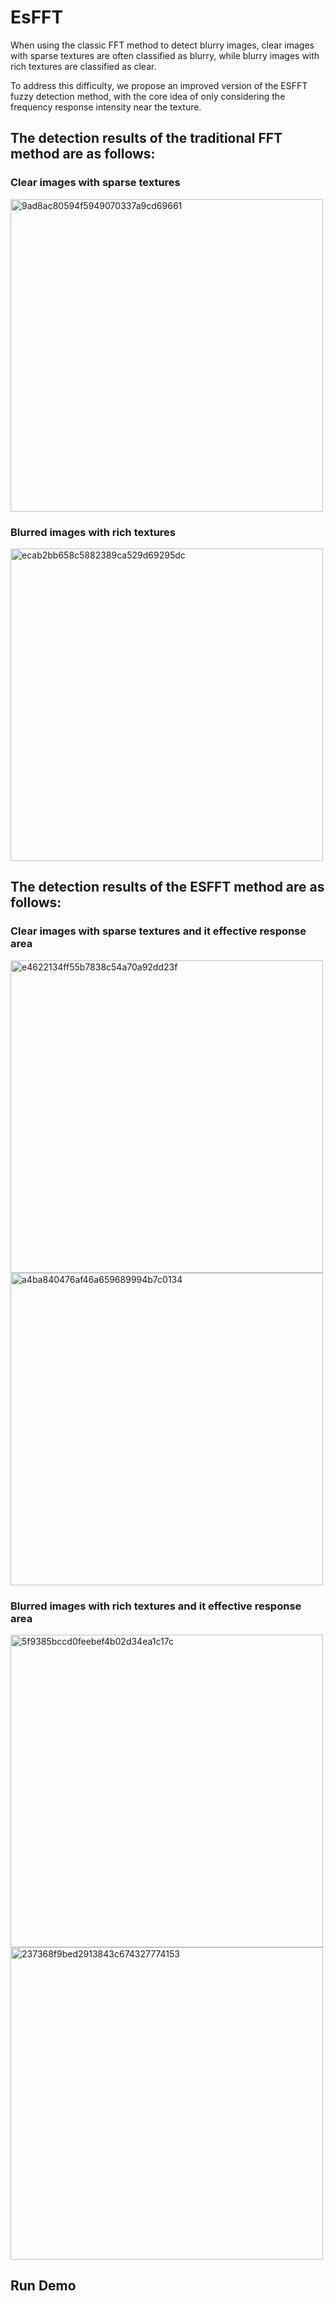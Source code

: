 # EsFFT
When using the classic FFT method to detect blurry images, clear images with sparse textures are often classified as blurry, while blurry images with rich textures are classified as clear.

To address this difficulty, we propose an improved version of the ESFFT fuzzy detection method, with the core idea of only considering the frequency response intensity near the texture.

## The detection results of the traditional FFT method are as follows:

### Clear images with sparse textures

<img width="500" alt="9ad8ac80594f5949070337a9cd69661" src="https://github.com/user-attachments/assets/ffd8d1be-cb10-4f75-90ec-07d7b09bdabb">

### Blurred images with rich textures

<img width="500" alt="ecab2bb658c5882389ca529d69295dc" src="https://github.com/user-attachments/assets/772bf0ff-ac29-4a18-8fe7-4bb4fed9dab6">

## The detection results of the ESFFT method are as follows:

### Clear images with sparse textures and it effective response area

<img width="500" alt="e4622134ff55b7838c54a70a92dd23f" src="https://github.com/user-attachments/assets/aaadc793-9657-480e-9c06-73be067a343c">
<img width="500" alt="a4ba840476af46a659689994b7c0134" src="https://github.com/user-attachments/assets/f3565001-0543-4c6b-a195-2bd578c9d582">


### Blurred images with rich textures and it effective response area

<img width="500" alt="5f9385bccd0feebef4b02d34ea1c17c" src="https://github.com/user-attachments/assets/82d0f6d4-0d3d-433d-baff-485d897327c2">
<img width="500" alt="237368f9bed2913843c674327774153" src="https://github.com/user-attachments/assets/3c6f6f5f-2187-48b1-ac18-8ff5fbae6c4a">


## Run Demo

